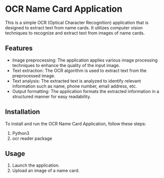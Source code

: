 # OCR Name Card Application

This is a simple OCR (Optical Character Recognition) application that is designed to extract text from name cards. It utilizes computer vision techniques to recognize and extract text from images of name cards.

## Features

- Image preprocessing: The application applies various image processing techniques to enhance the quality of the input image.
- Text extraction: The OCR algorithm is used to extract text from the preprocessed image.
- Text analysis: The extracted text is analyzed to identify relevant information such as name, phone number, email address, etc.
- Output formatting: The application formats the extracted information in a structured manner for easy readability.

## Installation

To install and run the OCR Name Card Application, follow these steps:

1. Python3
2. ocr reader package
 

## Usage

1. Launch the application.
2. Upload an image of a name card.


